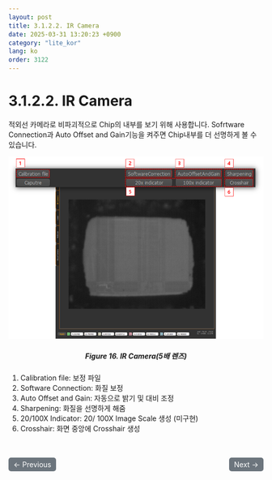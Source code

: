 ```yaml
---
layout: post
title: 3.1.2.2.	IR Camera
date: 2025-03-31 13:20:23 +0900
category: "lite_kor"
lang: ko
order: 3122
---
```


# 3.1.2.2. IR Camera

적외선 카메라로 비파괴적으로 Chip의 내부를 보기 위해 사용합니다. Sofrtware Connection과 Auto Offset and Gain기능을 켜주면 Chip내부를 더 선명하게 볼 수 있습니다.
<br/> <!-- 한줄 띄기 -->

<!-- 중앙 정렬 이미지 -->
<p align="center"> 
  <img src="/assets/Chapter-3/IR Camera(5배 렌즈).png">
</p>

<!-- 이미지 설명 -->
<div align="center"> 
<h5>Figure 16. IR Camera(5배 렌즈)</h5>
</div>

1.	Calibration file: 보정 파일
2.	Software Connection: 화질 보정
3.	Auto Offset and Gain: 자동으로 밝기 및 대비 조정
4.	Sharpening: 화질을 선명하게 해줌
5.	20/100X Indicator: 20/ 100X Image Scale 생성 (미구현)
6.	Crosshair: 화면 중앙에 Crosshair 생성

<!-- 이전/다음 페이지 버튼 -->
<br/>
<br/>
<div style="display: flex; justify-content: space-between; align-items: center; margin-top: 10;">
  <!-- 이전 페이지 버튼 -->
  <a href="/manuals/manuals_lite_kor/Chapter 3/Chapter 3-1-2-1/" class="btn btn-primary" style="display: inline-block; padding: 5px 10px; background-color: #6c757d; color: white; text-decoration: none; border-radius: 5px;">
    ← Previous
  </a>

  <!-- 다음 페이지 버튼 -->
  <a href="/manuals/manuals_lite_kor/Chapter 3/Chapter 3-1-2-3/" class="btn btn-primary" style="display: inline-block; padding: 5px 10px; background-color: #6c757d; color: white; text-decoration: none; border-radius: 5px;">
    Next →
  </a>
</div>
